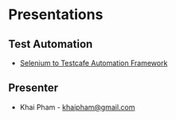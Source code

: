 # Presentations

## Test Automation
- [Selenium to Testcafe Automation Framework](https://github.com/khaidpham/presentations/blob/main/Selenium-to-Testcafe-automation-framework.pdf)

## Presenter
- Khai Pham - khaipham@gmail.com
